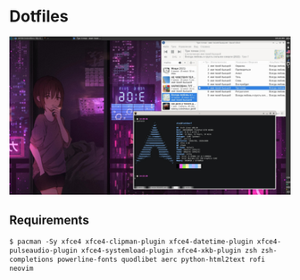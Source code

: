 # Dotfiles

![](images/screenshot.jpg)

## Requirements

```
$ pacman -Sy xfce4 xfce4-clipman-plugin xfce4-datetime-plugin xfce4-pulseaudio-plugin xfce4-systemload-plugin xfce4-xkb-plugin zsh zsh-completions powerline-fonts quodlibet aerc python-html2text rofi neovim
```

